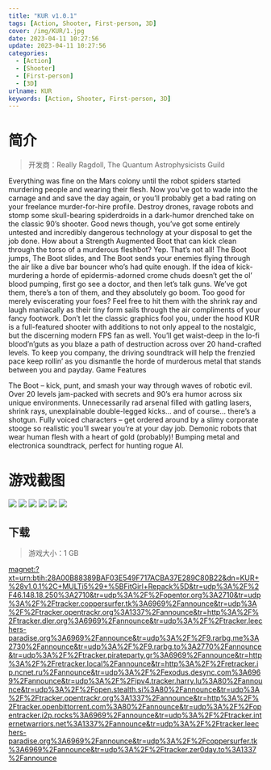 ```yaml
---
title: "KUR v1.0.1"
tags: [Action, Shooter, First-person, 3D]
cover: /img/KUR/1.jpg
date: 2023-04-11 10:27:56
update: 2023-04-11 10:27:56
categories: 
  - [Action]
  - [Shooter]
  - [First-person]
  - [3D]
urlname: KUR
keywords: [Action, Shooter, First-person, 3D]
---
```

# 简介

> 开发商：Really Ragdoll, The Quantum Astrophysicists Guild

Everything was fine on the Mars colony until the robot spiders started murdering people and wearing their flesh. Now you’ve got to wade into the carnage and and save the day again, or you’ll probably get a bad rating on your freelance murder-for-hire profile. Destroy drones, ravage robots and stomp some skull-bearing spiderdroids in a dark-humor drenched take on the classic 90’s shooter.
Good news though, you’ve got some entirely untested and incredibly dangerous technology at your disposal to get the job done. How about a Strength Augmented Boot that can kick clean through the torso of a murderous fleshbot? Yep. That’s not all! The Boot jumps, The Boot slides, and The Boot sends your enemies flying through the air like a dive bar bouncer who’s had quite enough.
If the idea of kick-murdering a horde of epidermis-adorned crome chuds doesn’t get the ol’ blood pumping, first go see a doctor, and then let’s talk guns. We’ve got them, there’s a ton of them, and they absolutely go boom. Too good for merely eviscerating your foes? Feel free to hit them with the shrink ray and laugh maniacally as their tiny form sails through the air compliments of your fancy footwork.
Don’t let the classic graphics fool you, under the hood KUR is a full-featured shooter with additions to not only appeal to the nostalgic, but the discerning modern FPS fan as well. You’ll get waist-deep in the lo-fi blood’n’guts as you blaze a path of destruction across over 20 hand-crafted levels. To keep you company, the driving soundtrack will help the frenzied pace keep rollin’ as you dismantle the horde of murderous metal that stands between you and payday.
Game Features

The Boot – kick, punt, and smash your way through waves of robotic evil.
Over 20 levels jam-packed with secrets and 90’s era humor across six unique environments.
Unnecessarily rad arsenal filled with gatling lasers, shrink rays, unexplainable double-legged kicks… and of course… there’s a shotgun.
Fully voiced characters – get ordered around by a slimy corporate stooge so realistic you’ll swear you’re at your day job.
Demonic robots that wear human flesh with a heart of gold (probably)!
Bumping metal and electronica soundtrack, perfect for hunting rogue AI.

# 游戏截图

![](/img/KUR/2.jpg)
![](/img/KUR/3.jpg)
![](/img/KUR/4.jpg)
![](/img/KUR/5.jpg)
![](/img/KUR/6.jpg)
![](/img/KUR/7.jpg)


## 下载

> 游戏大小：1 GB

[magnet:?xt=urn:btih:28A00B88389BAF03E549F717ACBA37E289C80B22&amp;dn=KUR+%28v1.0.1%2C+MULTi5%29+%5BFitGirl+Repack%5D&amp;tr=udp%3A%2F%2F46.148.18.250%3A2710&amp;tr=udp%3A%2F%2Fopentor.org%3A2710&amp;tr=udp%3A%2F%2Ftracker.coppersurfer.tk%3A6969%2Fannounce&amp;tr=udp%3A%2F%2Ftracker.opentrackr.org%3A1337%2Fannounce&amp;tr=http%3A%2F%2Ftracker.dler.org%3A6969%2Fannounce&amp;tr=udp%3A%2F%2Ftracker.leechers-paradise.org%3A6969%2Fannounce&amp;tr=udp%3A%2F%2F9.rarbg.me%3A2730%2Fannounce&amp;tr=udp%3A%2F%2F9.rarbg.to%3A2770%2Fannounce&amp;tr=udp%3A%2F%2Ftracker.pirateparty.gr%3A6969%2Fannounce&amp;tr=http%3A%2F%2Fretracker.local%2Fannounce&amp;tr=http%3A%2F%2Fretracker.ip.ncnet.ru%2Fannounce&amp;tr=udp%3A%2F%2Fexodus.desync.com%3A6969%2Fannounce&amp;tr=udp%3A%2F%2Fipv4.tracker.harry.lu%3A80%2Fannounce&amp;tr=udp%3A%2F%2Fopen.stealth.si%3A80%2Fannounce&amp;tr=udp%3A%2F%2Ftracker.opentrackr.org%3A1337%2Fannounce&amp;tr=http%3A%2F%2Ftracker.openbittorrent.com%3A80%2Fannounce&amp;tr=udp%3A%2F%2Fopentracker.i2p.rocks%3A6969%2Fannounce&amp;tr=udp%3A%2F%2Ftracker.internetwarriors.net%3A1337%2Fannounce&amp;tr=udp%3A%2F%2Ftracker.leechers-paradise.org%3A6969%2Fannounce&amp;tr=udp%3A%2F%2Fcoppersurfer.tk%3A6969%2Fannounce&amp;tr=udp%3A%2F%2Ftracker.zer0day.to%3A1337%2Fannounce](magnet:?xt=urn:btih:28A00B88389BAF03E549F717ACBA37E289C80B22&amp;dn=KUR+%28v1.0.1%2C+MULTi5%29+%5BFitGirl+Repack%5D&amp;tr=udp%3A%2F%2F46.148.18.250%3A2710&amp;tr=udp%3A%2F%2Fopentor.org%3A2710&amp;tr=udp%3A%2F%2Ftracker.coppersurfer.tk%3A6969%2Fannounce&amp;tr=udp%3A%2F%2Ftracker.opentrackr.org%3A1337%2Fannounce&amp;tr=http%3A%2F%2Ftracker.dler.org%3A6969%2Fannounce&amp;tr=udp%3A%2F%2Ftracker.leechers-paradise.org%3A6969%2Fannounce&amp;tr=udp%3A%2F%2F9.rarbg.me%3A2730%2Fannounce&amp;tr=udp%3A%2F%2F9.rarbg.to%3A2770%2Fannounce&amp;tr=udp%3A%2F%2Ftracker.pirateparty.gr%3A6969%2Fannounce&amp;tr=http%3A%2F%2Fretracker.local%2Fannounce&amp;tr=http%3A%2F%2Fretracker.ip.ncnet.ru%2Fannounce&amp;tr=udp%3A%2F%2Fexodus.desync.com%3A6969%2Fannounce&amp;tr=udp%3A%2F%2Fipv4.tracker.harry.lu%3A80%2Fannounce&amp;tr=udp%3A%2F%2Fopen.stealth.si%3A80%2Fannounce&amp;tr=udp%3A%2F%2Ftracker.opentrackr.org%3A1337%2Fannounce&amp;tr=http%3A%2F%2Ftracker.openbittorrent.com%3A80%2Fannounce&amp;tr=udp%3A%2F%2Fopentracker.i2p.rocks%3A6969%2Fannounce&amp;tr=udp%3A%2F%2Ftracker.internetwarriors.net%3A1337%2Fannounce&amp;tr=udp%3A%2F%2Ftracker.leechers-paradise.org%3A6969%2Fannounce&amp;tr=udp%3A%2F%2Fcoppersurfer.tk%3A6969%2Fannounce&amp;tr=udp%3A%2F%2Ftracker.zer0day.to%3A1337%2Fannounce)